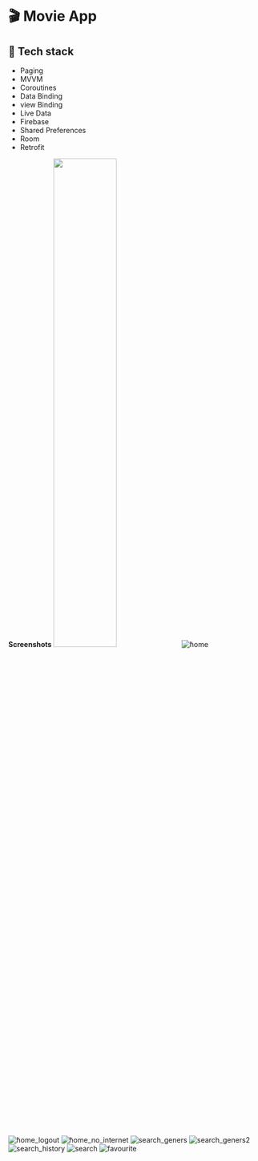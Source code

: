 # :clapper:	Movie App


## :rocket: Tech stack
 
- Paging
- MVVM
- Coroutines
- Data Binding
- view Binding
- Live Data
- Firebase
- Shared Preferences
- Room
- Retrofit


**Screenshots**
<img src="https://github.com/abdallah-marwad/movies_app/blob/master/login.jpeg" width=50% height=50%>
![َhome](https://github.com/abdallah-marwad/movies_app/blob/master/home.jpeg) ![َhome_logout](https://github.com/abdallah-marwad/movies_app/blob/master/logout.jpeg) ![َhome_no_internet](https://github.com/abdallah-marwad/movies_app/blob/master/home_no_internet.jpeg)
![search_geners](https://github.com/abdallah-marwad/movies_app/blob/master/search%20genres%201.jpeg)
![search_geners2](https://github.com/abdallah-marwad/movies_app/blob/master/search%20genres%202.jpeg)
![search_history](https://github.com/abdallah-marwad/movies_app/blob/master/search%20history.jpeg)
![search](https://github.com/abdallah-marwad/movies_app/blob/master/search.jpeg)
![favourite](https://github.com/abdallah-marwad/movies_app/blob/master/favourite.jpeg)







